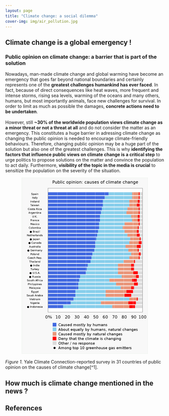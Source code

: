 ```yaml
---
layout: page
title: "Climate change: a social dilemma"
cover-img: img/air_pollution.jpg
---
```

## Climate change is a global emergency !
### Public opinion on climate change: a barrier that is part of the solution
Nowadays, man-made climate change and global warming have become an emergency that goes far beyond national boundaries and certainly represents one of the **greatest challenges humankind has ever faced**. In fact, because of direct consequences like heat waves, more frequent and intense storms, rising sea levels, warming of the oceans and many others, humans, but most importantly animals, face new challenges for survival. In order to limit as much as possible the damages, **concrete actions need to be undertaken**.<br />
<br />
However, still **~30% of the worldwide population views climate change as a minor threat or not a threat at all** and do not consider the matter as an emergency. This constitutes a huge barrier in adressing climate change as changing the public opinion is needed to encourage climate-friendly behaviours. Therefore, changing public opinion may be a huge part of the solution but also one of the greatest challenges. This is why **identifying the factors that influence public views on climate change is a critical step** to urge politics to propose solutions on the matter and convince the population to act daily. Furthermore, **visibility of the topic in the media is crucial** to sensitize the population on the severity of the situation.

<p align="center">
<img src="img/Public_opinions.svg.png" alt="opinions" width="400"/>
</p>
<p align="center">
<figcaption><em>Figure 1.</em> Yale Climate Connection-reported survey in 31 countries of public opinion on the causes of climate change[^1].</figcaption>
</p>

## How much is climate change mentioned in the news ?



## References

[^1]: (https://climatecommunication.yale.edu/wp-content/uploads/2021/06/international-climate-opinion-february-2021d.pdf)


